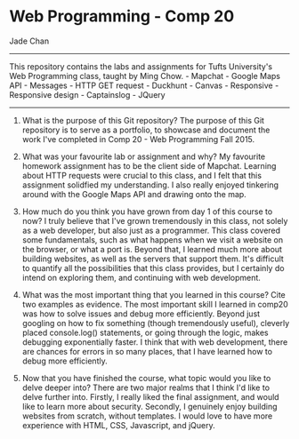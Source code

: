 # Web Programming - Comp 20
Jade Chan

---

This repository contains the labs and assignments for Tufts University's Web Programming class, taught by Ming Chow. 
    - Mapchat -  Google Maps API
    - Messages - HTTP GET request 
    - Duckhunt - Canvas
    - Responsive - Responsive design 
    - Captainslog - JQuery

---

1. What is the purpose of this Git repository?
The purpose of this Git repository is to serve as a portfolio, to showcase and document the work I've completed in Comp 20 - Web Programming Fall 2015. 

2. What was your favourite lab or assignment and why?
My favourite homework assignment has to be the client side of Mapchat. Learning about HTTP requests were crucial to this class, and I felt that this assignment solidfied my understanding. I also really enjoyed tinkering around with the Google Maps API and drawing onto the map.

3. How much do you think you have grown from day 1 of this course to now?
I truly believe that I've grown tremendously in this class, not solely as a web developer, but also just as a programmer. This class covered some fundamentals, such as what happens when we visit a website on the browser, or what a port is. Beyond that, I learned much more about building websites, as well as the servers that support them. It's difficult to quantify all the possibilities that this class provides, but I certainly do intend on exploring them, and continuing with web development.

4. What was the most important thing that you learned in this course? Cite two examples as evidence.
The most important skill I learned in comp20 was how to solve issues and debug more efficiently. Beyond just googling on how to fix something (though tremendously useful), cleverly placed console.log() statements, or going through the logic, makes debugging exponentially faster. I think that with web development, there are chances for errors in so many places, that I have learned how to debug more efficiently.

5. Now that you have finished the course, what topic would you like to delve deeper into?
There are two major realms that I think I'd like to delve further into. Firstly, I really liked the final assignment, and would like to learn more about security. Secondly, I genuinely enjoy building websites from scratch, without templates. I would love to have more experience with HTML, CSS, Javascript, and jQuery. 
